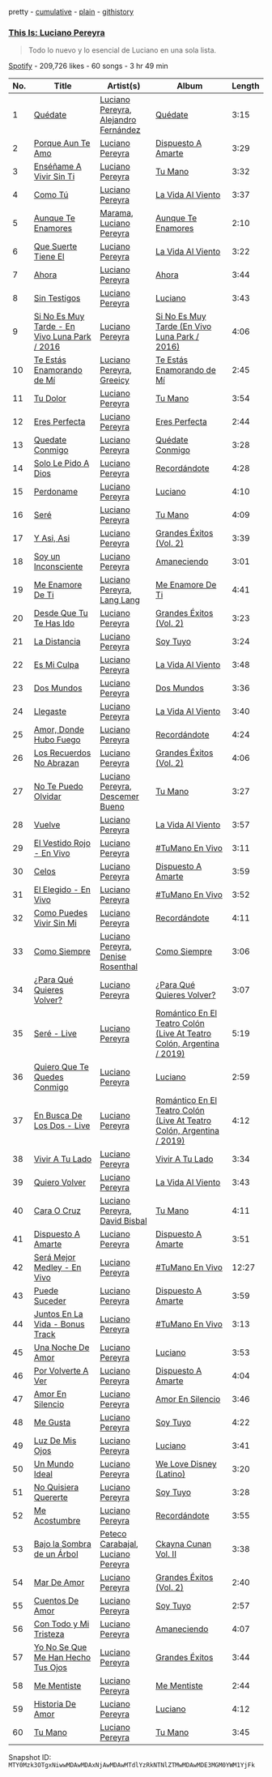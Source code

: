 pretty - [cumulative](/playlists/cumulative/37i9dQZF1DX1N4LABjaIvi.md) - [plain](/playlists/plain/37i9dQZF1DX1N4LABjaIvi) - [githistory](https://github.githistory.xyz/mackorone/spotify-playlist-archive/blob/main/playlists/plain/37i9dQZF1DX1N4LABjaIvi)

### [This Is: Luciano Pereyra](https://open.spotify.com/playlist/37i9dQZF1DX1N4LABjaIvi)

> Todo lo nuevo y lo esencial de Luciano en una sola lista.

[Spotify](https://open.spotify.com/user/spotify) - 209,726 likes - 60 songs - 3 hr 49 min

| No. | Title | Artist(s) | Album | Length |
|---|---|---|---|---|
| 1 | [Quédate](https://open.spotify.com/track/4qaZgDX8Yp9iwboMUZaQgu) | [Luciano Pereyra](https://open.spotify.com/artist/6ZZ2DeepA3GpoGU4KwqSlU), [Alejandro Fernández](https://open.spotify.com/artist/6sq1yF0OZEWA4xoXVKW1L9) | [Quédate](https://open.spotify.com/album/711RfL6UNIcE0yoFGJTRSO) | 3:15 |
| 2 | [Porque Aun Te Amo](https://open.spotify.com/track/42GUV0BhifaN5MZiZWZiO4) | [Luciano Pereyra](https://open.spotify.com/artist/6ZZ2DeepA3GpoGU4KwqSlU) | [Dispuesto A Amarte](https://open.spotify.com/album/6zjtfjicypa3EeerjkkXgt) | 3:29 |
| 3 | [Enséñame A Vivir Sin Ti](https://open.spotify.com/track/36oB7aSIbJE9qcBvv4I6Q7) | [Luciano Pereyra](https://open.spotify.com/artist/6ZZ2DeepA3GpoGU4KwqSlU) | [Tu Mano](https://open.spotify.com/album/2Aa1gwLfI35DaQfiLERM5S) | 3:32 |
| 4 | [Como Tú](https://open.spotify.com/track/7IwNPHjpZMkggv0qlh1rUO) | [Luciano Pereyra](https://open.spotify.com/artist/6ZZ2DeepA3GpoGU4KwqSlU) | [La Vida Al Viento](https://open.spotify.com/album/4Z4upwv7wMiZv0K1vzgzbC) | 3:37 |
| 5 | [Aunque Te Enamores](https://open.spotify.com/track/2qDQiPI2F0tMefcNQHGrQS) | [Marama](https://open.spotify.com/artist/4GepMkTgrIZECoCC55vqjW), [Luciano Pereyra](https://open.spotify.com/artist/6ZZ2DeepA3GpoGU4KwqSlU) | [Aunque Te Enamores](https://open.spotify.com/album/4m4KiRsQNV8wWvrfDgqBgA) | 2:10 |
| 6 | [Que Suerte Tiene El](https://open.spotify.com/track/5EQLXPuQNoqDyXR4Ap4uLh) | [Luciano Pereyra](https://open.spotify.com/artist/6ZZ2DeepA3GpoGU4KwqSlU) | [La Vida Al Viento](https://open.spotify.com/album/4Z4upwv7wMiZv0K1vzgzbC) | 3:22 |
| 7 | [Ahora](https://open.spotify.com/track/1K99rDEQIeW9M9FdHp2M5M) | [Luciano Pereyra](https://open.spotify.com/artist/6ZZ2DeepA3GpoGU4KwqSlU) | [Ahora](https://open.spotify.com/album/5ZR3yqdHl4rkEIKmCnGg2x) | 3:44 |
| 8 | [Sin Testigos](https://open.spotify.com/track/2jpHp8Vkyg9b9whkhPyeDJ) | [Luciano Pereyra](https://open.spotify.com/artist/6ZZ2DeepA3GpoGU4KwqSlU) | [Luciano](https://open.spotify.com/album/77poFK2svTOFzf5MptTlkl) | 3:43 |
| 9 | [Si No Es Muy Tarde \- En Vivo Luna Park / 2016](https://open.spotify.com/track/4evJzKiGMN9aXlLUIa69J7) | [Luciano Pereyra](https://open.spotify.com/artist/6ZZ2DeepA3GpoGU4KwqSlU) | [Si No Es Muy Tarde \(En Vivo Luna Park / 2016\)](https://open.spotify.com/album/7EwQYK20s9GcMX67V0falQ) | 4:06 |
| 10 | [Te Estás Enamorando de Mí](https://open.spotify.com/track/0VKNy1fBPb3ZcMJE3v17VF) | [Luciano Pereyra](https://open.spotify.com/artist/6ZZ2DeepA3GpoGU4KwqSlU), [Greeicy](https://open.spotify.com/artist/5dbaLmK5SHLLg8Z4CcTJpX) | [Te Estás Enamorando de Mí](https://open.spotify.com/album/6dIOyfEblWiLaoRfJkNdLY) | 2:45 |
| 11 | [Tu Dolor](https://open.spotify.com/track/29geLo00uWkx8V8t0RGENS) | [Luciano Pereyra](https://open.spotify.com/artist/6ZZ2DeepA3GpoGU4KwqSlU) | [Tu Mano](https://open.spotify.com/album/2Aa1gwLfI35DaQfiLERM5S) | 3:54 |
| 12 | [Eres Perfecta](https://open.spotify.com/track/4zT2BSHExM4ZdTOTaEhqtt) | [Luciano Pereyra](https://open.spotify.com/artist/6ZZ2DeepA3GpoGU4KwqSlU) | [Eres Perfecta](https://open.spotify.com/album/3aAewL5m0z1jCxEWDk3t1n) | 2:44 |
| 13 | [Quedate Conmigo](https://open.spotify.com/track/55rH1UUC6WFiHhEY1vxnUf) | [Luciano Pereyra](https://open.spotify.com/artist/6ZZ2DeepA3GpoGU4KwqSlU) | [Quédate Conmigo](https://open.spotify.com/album/4EYlb0ZXGrnqxykHQUO3Wf) | 3:28 |
| 14 | [Solo Le Pido A Dios](https://open.spotify.com/track/4aPAu8jri9y5V3eAb5hqe7) | [Luciano Pereyra](https://open.spotify.com/artist/6ZZ2DeepA3GpoGU4KwqSlU) | [Recordándote](https://open.spotify.com/album/0lx7C9Yc2cKgk2uN8p0tp6) | 4:28 |
| 15 | [Perdoname](https://open.spotify.com/track/3oCXYJzFznsQsErKO3zrI2) | [Luciano Pereyra](https://open.spotify.com/artist/6ZZ2DeepA3GpoGU4KwqSlU) | [Luciano](https://open.spotify.com/album/77poFK2svTOFzf5MptTlkl) | 4:10 |
| 16 | [Seré](https://open.spotify.com/track/1qzRDavvgtZctsRhrbUP9Y) | [Luciano Pereyra](https://open.spotify.com/artist/6ZZ2DeepA3GpoGU4KwqSlU) | [Tu Mano](https://open.spotify.com/album/2Aa1gwLfI35DaQfiLERM5S) | 4:09 |
| 17 | [Y Asi, Asi](https://open.spotify.com/track/4kqqEXOV0hS1CYLq3Cyf5b) | [Luciano Pereyra](https://open.spotify.com/artist/6ZZ2DeepA3GpoGU4KwqSlU) | [Grandes Éxitos \(Vol\. 2\)](https://open.spotify.com/album/6DKD35LqJV5hG7oKSXrYfG) | 3:39 |
| 18 | [Soy un Inconsciente](https://open.spotify.com/track/5SC08laUPtj9p2UoaPe9ye) | [Luciano Pereyra](https://open.spotify.com/artist/6ZZ2DeepA3GpoGU4KwqSlU) | [Amaneciendo](https://open.spotify.com/album/2KzYCpdLQDhmUAd5DCYsCy) | 3:01 |
| 19 | [Me Enamore De Ti](https://open.spotify.com/track/3Vfqh883w3ydFU2wjMPxPp) | [Luciano Pereyra](https://open.spotify.com/artist/6ZZ2DeepA3GpoGU4KwqSlU), [Lang Lang](https://open.spotify.com/artist/1YZhNFBxkEB5UKTgMDvot4) | [Me Enamore De Ti](https://open.spotify.com/album/1N1f6kovQCF1BzSoIIwWBY) | 4:41 |
| 20 | [Desde Que Tu Te Has Ido](https://open.spotify.com/track/27ODN9ulbrFYkq7DGGoexE) | [Luciano Pereyra](https://open.spotify.com/artist/6ZZ2DeepA3GpoGU4KwqSlU) | [Grandes Éxitos \(Vol\. 2\)](https://open.spotify.com/album/6DKD35LqJV5hG7oKSXrYfG) | 3:23 |
| 21 | [La Distancia](https://open.spotify.com/track/27xbGQzu8iVHJQNEHGdB0I) | [Luciano Pereyra](https://open.spotify.com/artist/6ZZ2DeepA3GpoGU4KwqSlU) | [Soy Tuyo](https://open.spotify.com/album/3UtLNjFC9CjMScE66QH4C6) | 3:24 |
| 22 | [Es Mi Culpa](https://open.spotify.com/track/1GTPOqKjHVcnOto4JwGTtF) | [Luciano Pereyra](https://open.spotify.com/artist/6ZZ2DeepA3GpoGU4KwqSlU) | [La Vida Al Viento](https://open.spotify.com/album/4Z4upwv7wMiZv0K1vzgzbC) | 3:48 |
| 23 | [Dos Mundos](https://open.spotify.com/track/1MLrJ1RgOWEUwErtUl7qxR) | [Luciano Pereyra](https://open.spotify.com/artist/6ZZ2DeepA3GpoGU4KwqSlU) | [Dos Mundos](https://open.spotify.com/album/2RsSCX7aBvJKg1JsIPGHRW) | 3:36 |
| 24 | [Llegaste](https://open.spotify.com/track/0VLQ2FLqDP7wrtZWoAW1lW) | [Luciano Pereyra](https://open.spotify.com/artist/6ZZ2DeepA3GpoGU4KwqSlU) | [La Vida Al Viento](https://open.spotify.com/album/4Z4upwv7wMiZv0K1vzgzbC) | 3:40 |
| 25 | [Amor, Donde Hubo Fuego](https://open.spotify.com/track/5FoXvx3sylED5u14z0ahVg) | [Luciano Pereyra](https://open.spotify.com/artist/6ZZ2DeepA3GpoGU4KwqSlU) | [Recordándote](https://open.spotify.com/album/0lx7C9Yc2cKgk2uN8p0tp6) | 4:24 |
| 26 | [Los Recuerdos No Abrazan](https://open.spotify.com/track/0n1GrYEydfTX1cgBjR9qtE) | [Luciano Pereyra](https://open.spotify.com/artist/6ZZ2DeepA3GpoGU4KwqSlU) | [Grandes Éxitos \(Vol\. 2\)](https://open.spotify.com/album/6DKD35LqJV5hG7oKSXrYfG) | 4:06 |
| 27 | [No Te Puedo Olvidar](https://open.spotify.com/track/0qFpIdWgPq7SnDg0liigoQ) | [Luciano Pereyra](https://open.spotify.com/artist/6ZZ2DeepA3GpoGU4KwqSlU), [Descemer Bueno](https://open.spotify.com/artist/5luyt0SUvGkDMY4ILP6Qhl) | [Tu Mano](https://open.spotify.com/album/2Aa1gwLfI35DaQfiLERM5S) | 3:27 |
| 28 | [Vuelve](https://open.spotify.com/track/2zCKaNn5ty8yjeQAJhNH8e) | [Luciano Pereyra](https://open.spotify.com/artist/6ZZ2DeepA3GpoGU4KwqSlU) | [La Vida Al Viento](https://open.spotify.com/album/4Z4upwv7wMiZv0K1vzgzbC) | 3:57 |
| 29 | [El Vestido Rojo \- En Vivo](https://open.spotify.com/track/5Kg7i1lrJGt19DJIbGXAbO) | [Luciano Pereyra](https://open.spotify.com/artist/6ZZ2DeepA3GpoGU4KwqSlU) | [\#TuMano En Vivo](https://open.spotify.com/album/6kJsPyrmi4EeF3ugF5J7yI) | 3:11 |
| 30 | [Celos](https://open.spotify.com/track/0B3xV5JXApgNjeFctQvgIR) | [Luciano Pereyra](https://open.spotify.com/artist/6ZZ2DeepA3GpoGU4KwqSlU) | [Dispuesto A Amarte](https://open.spotify.com/album/6zjtfjicypa3EeerjkkXgt) | 3:59 |
| 31 | [El Elegido \- En Vivo](https://open.spotify.com/track/25RyOCUIRMJAsBe3gdfgHO) | [Luciano Pereyra](https://open.spotify.com/artist/6ZZ2DeepA3GpoGU4KwqSlU) | [\#TuMano En Vivo](https://open.spotify.com/album/6kJsPyrmi4EeF3ugF5J7yI) | 3:52 |
| 32 | [Como Puedes Vivir Sin Mi](https://open.spotify.com/track/6S7o5OwOJ4k9daeZgWO2Ga) | [Luciano Pereyra](https://open.spotify.com/artist/6ZZ2DeepA3GpoGU4KwqSlU) | [Recordándote](https://open.spotify.com/album/0lx7C9Yc2cKgk2uN8p0tp6) | 4:11 |
| 33 | [Como Siempre](https://open.spotify.com/track/0WCh8Ma4nPEKJvoZTcHPor) | [Luciano Pereyra](https://open.spotify.com/artist/6ZZ2DeepA3GpoGU4KwqSlU), [Denise Rosenthal](https://open.spotify.com/artist/73SBwOgH6mrS09OyFHdR62) | [Como Siempre](https://open.spotify.com/album/0uPL477tKrfnU7UzzyB2nU) | 3:06 |
| 34 | [¿Para Qué Quieres Volver?](https://open.spotify.com/track/0DRB4J5qRJ4gNbJAuIEZwZ) | [Luciano Pereyra](https://open.spotify.com/artist/6ZZ2DeepA3GpoGU4KwqSlU) | [¿Para Qué Quieres Volver?](https://open.spotify.com/album/1rByHoBuAPQcayS0fYEGul) | 3:07 |
| 35 | [Seré \- Live](https://open.spotify.com/track/5LryS9a8i3XW9qx0z4I6rW) | [Luciano Pereyra](https://open.spotify.com/artist/6ZZ2DeepA3GpoGU4KwqSlU) | [Romántico En El Teatro Colón \(Live At Teatro Colón, Argentina / 2019\)](https://open.spotify.com/album/66terILLwOxCjnUvFDUnAi) | 5:19 |
| 36 | [Quiero Que Te Quedes Conmigo](https://open.spotify.com/track/7zoJQHdVjImQw9pEIcM3br) | [Luciano Pereyra](https://open.spotify.com/artist/6ZZ2DeepA3GpoGU4KwqSlU) | [Luciano](https://open.spotify.com/album/77poFK2svTOFzf5MptTlkl) | 2:59 |
| 37 | [En Busca De Los Dos \- Live](https://open.spotify.com/track/1dx7XGB8DyLj10X6o0Tlqe) | [Luciano Pereyra](https://open.spotify.com/artist/6ZZ2DeepA3GpoGU4KwqSlU) | [Romántico En El Teatro Colón \(Live At Teatro Colón, Argentina / 2019\)](https://open.spotify.com/album/66terILLwOxCjnUvFDUnAi) | 4:12 |
| 38 | [Vivir A Tu Lado](https://open.spotify.com/track/5JFAgiMI8gzakkpKHLGELS) | [Luciano Pereyra](https://open.spotify.com/artist/6ZZ2DeepA3GpoGU4KwqSlU) | [Vivir A Tu Lado](https://open.spotify.com/album/2BUKmW6iqT2OKd9mPIU3yv) | 3:34 |
| 39 | [Quiero Volver](https://open.spotify.com/track/0ZJkflZJFgdxy2ewkjkT8V) | [Luciano Pereyra](https://open.spotify.com/artist/6ZZ2DeepA3GpoGU4KwqSlU) | [La Vida Al Viento](https://open.spotify.com/album/4Z4upwv7wMiZv0K1vzgzbC) | 3:43 |
| 40 | [Cara O Cruz](https://open.spotify.com/track/1Uh8PBWIM7816C24IzNcAX) | [Luciano Pereyra](https://open.spotify.com/artist/6ZZ2DeepA3GpoGU4KwqSlU), [David Bisbal](https://open.spotify.com/artist/5gOJTI4TusSENizxhcG7jB) | [Tu Mano](https://open.spotify.com/album/2Aa1gwLfI35DaQfiLERM5S) | 4:11 |
| 41 | [Dispuesto A Amarte](https://open.spotify.com/track/2kqc2jKlgzzjEvHoWipxpa) | [Luciano Pereyra](https://open.spotify.com/artist/6ZZ2DeepA3GpoGU4KwqSlU) | [Dispuesto A Amarte](https://open.spotify.com/album/6zjtfjicypa3EeerjkkXgt) | 3:51 |
| 42 | [Será Mejor Medley \- En Vivo](https://open.spotify.com/track/2aq7Z8dChJQBde0iyMdUgf) | [Luciano Pereyra](https://open.spotify.com/artist/6ZZ2DeepA3GpoGU4KwqSlU) | [\#TuMano En Vivo](https://open.spotify.com/album/6kJsPyrmi4EeF3ugF5J7yI) | 12:27 |
| 43 | [Puede Suceder](https://open.spotify.com/track/4Zqzh40WAJj321KwEw6bYz) | [Luciano Pereyra](https://open.spotify.com/artist/6ZZ2DeepA3GpoGU4KwqSlU) | [Dispuesto A Amarte](https://open.spotify.com/album/6zjtfjicypa3EeerjkkXgt) | 3:59 |
| 44 | [Juntos En La Vida \- Bonus Track](https://open.spotify.com/track/6QAIsuQ72oqckEnpf3W6WH) | [Luciano Pereyra](https://open.spotify.com/artist/6ZZ2DeepA3GpoGU4KwqSlU) | [\#TuMano En Vivo](https://open.spotify.com/album/6kJsPyrmi4EeF3ugF5J7yI) | 3:13 |
| 45 | [Una Noche De Amor](https://open.spotify.com/track/5dxeiqAWACqewTLQatJrBV) | [Luciano Pereyra](https://open.spotify.com/artist/6ZZ2DeepA3GpoGU4KwqSlU) | [Luciano](https://open.spotify.com/album/77poFK2svTOFzf5MptTlkl) | 3:53 |
| 46 | [Por Volverte A Ver](https://open.spotify.com/track/53SbpdowhRiUr2UGR4rq6B) | [Luciano Pereyra](https://open.spotify.com/artist/6ZZ2DeepA3GpoGU4KwqSlU) | [Dispuesto A Amarte](https://open.spotify.com/album/6zjtfjicypa3EeerjkkXgt) | 4:04 |
| 47 | [Amor En Silencio](https://open.spotify.com/track/0d6jcLcqLCSQ0hLwbKnbd2) | [Luciano Pereyra](https://open.spotify.com/artist/6ZZ2DeepA3GpoGU4KwqSlU) | [Amor En Silencio](https://open.spotify.com/album/5mrebxYgmW2IZV9U21o3Mw) | 3:46 |
| 48 | [Me Gusta](https://open.spotify.com/track/3FZ2t2tFRmjsN4QAY1POJR) | [Luciano Pereyra](https://open.spotify.com/artist/6ZZ2DeepA3GpoGU4KwqSlU) | [Soy Tuyo](https://open.spotify.com/album/3UtLNjFC9CjMScE66QH4C6) | 4:22 |
| 49 | [Luz De Mis Ojos](https://open.spotify.com/track/1G968tTPV1CMLKB1zp9ywa) | [Luciano Pereyra](https://open.spotify.com/artist/6ZZ2DeepA3GpoGU4KwqSlU) | [Luciano](https://open.spotify.com/album/77poFK2svTOFzf5MptTlkl) | 3:41 |
| 50 | [Un Mundo Ideal](https://open.spotify.com/track/2LMymeYhSRJAJ62l1OLpWb) | [Luciano Pereyra](https://open.spotify.com/artist/6ZZ2DeepA3GpoGU4KwqSlU) | [We Love Disney \(Latino\)](https://open.spotify.com/album/0DnxDAR0sZH2XZzpKv02hc) | 3:20 |
| 51 | [No Quisiera Quererte](https://open.spotify.com/track/2OxN5vRMNhBfiYH7wF6zFf) | [Luciano Pereyra](https://open.spotify.com/artist/6ZZ2DeepA3GpoGU4KwqSlU) | [Soy Tuyo](https://open.spotify.com/album/3UtLNjFC9CjMScE66QH4C6) | 3:28 |
| 52 | [Me Acostumbre](https://open.spotify.com/track/6rFtTpj8CoOmPhuS5JbGaj) | [Luciano Pereyra](https://open.spotify.com/artist/6ZZ2DeepA3GpoGU4KwqSlU) | [Recordándote](https://open.spotify.com/album/0lx7C9Yc2cKgk2uN8p0tp6) | 3:55 |
| 53 | [Bajo la Sombra de un Árbol](https://open.spotify.com/track/0XIwh9vtNbnXEhmRMcfMGa) | [Peteco Carabajal](https://open.spotify.com/artist/5gii2fYcxLoUHWd1lWe4aT), [Luciano Pereyra](https://open.spotify.com/artist/6ZZ2DeepA3GpoGU4KwqSlU) | [Ckayna Cunan Vol\. II](https://open.spotify.com/album/75IDvIit5HUmdaIylKPR7t) | 3:38 |
| 54 | [Mar De Amor](https://open.spotify.com/track/2DC8gwH5V8sIgtCMmPLkwt) | [Luciano Pereyra](https://open.spotify.com/artist/6ZZ2DeepA3GpoGU4KwqSlU) | [Grandes Éxitos \(Vol\. 2\)](https://open.spotify.com/album/6DKD35LqJV5hG7oKSXrYfG) | 2:40 |
| 55 | [Cuentos De Amor](https://open.spotify.com/track/7FJfSuoLBXuKlpgg5FzPoL) | [Luciano Pereyra](https://open.spotify.com/artist/6ZZ2DeepA3GpoGU4KwqSlU) | [Soy Tuyo](https://open.spotify.com/album/3UtLNjFC9CjMScE66QH4C6) | 2:57 |
| 56 | [Con Todo y Mi Tristeza](https://open.spotify.com/track/1RSt1i091uQ8rKQqsYobk6) | [Luciano Pereyra](https://open.spotify.com/artist/6ZZ2DeepA3GpoGU4KwqSlU) | [Amaneciendo](https://open.spotify.com/album/2KzYCpdLQDhmUAd5DCYsCy) | 4:07 |
| 57 | [Yo No Se Que Me Han Hecho Tus Ojos](https://open.spotify.com/track/1fWVcl28j0PoHicOWKJjvy) | [Luciano Pereyra](https://open.spotify.com/artist/6ZZ2DeepA3GpoGU4KwqSlU) | [Grandes Éxitos](https://open.spotify.com/album/07R9tu4qZnWCviNTWHKvNS) | 3:44 |
| 58 | [Me Mentiste](https://open.spotify.com/track/3I0BY51N78SJsuRrDohDFk) | [Luciano Pereyra](https://open.spotify.com/artist/6ZZ2DeepA3GpoGU4KwqSlU) | [Me Mentiste](https://open.spotify.com/album/6gxRNiuPDWxbaFTN556rEj) | 2:44 |
| 59 | [Historia De Amor](https://open.spotify.com/track/69ol0O3P5fMcBYe2UkZRwZ) | [Luciano Pereyra](https://open.spotify.com/artist/6ZZ2DeepA3GpoGU4KwqSlU) | [Luciano](https://open.spotify.com/album/77poFK2svTOFzf5MptTlkl) | 4:12 |
| 60 | [Tu Mano](https://open.spotify.com/track/12x0csZYDWQA29PY85qc6X) | [Luciano Pereyra](https://open.spotify.com/artist/6ZZ2DeepA3GpoGU4KwqSlU) | [Tu Mano](https://open.spotify.com/album/2Aa1gwLfI35DaQfiLERM5S) | 3:45 |

Snapshot ID: `MTY0Mzk3OTgxNiwwMDAwMDAxNjAwMDAwMTdlYzRkNTNlZTMwMDAwMDE3MGM0YWM1YjFk`
